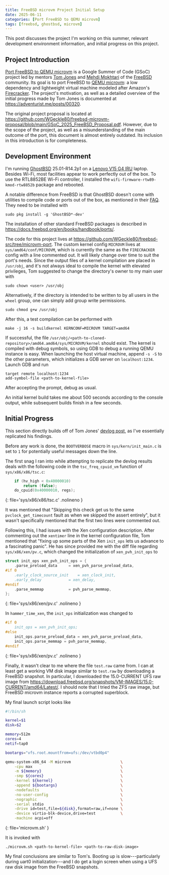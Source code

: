 ```yaml
---
title: FreeBSD microvm Project Initial Setup
date: 2025-06-11
categories: [Port FreeBSD to QEMU microvm]
tags: [freebsd, ghostbsd, microvm]
---
```


This post discusses the project I'm working on this summer, relevant
development environment information, and initial progress on this
project.


## Project Introduction

[Port FreeBSD to QEMU microvm](https://wiki.freebsd.org/SummerOfCode2025Projects/PortFreeBSDToQEMUMicrovm)
is a Google Summer of Code (GSoC) project led by mentors
[Tom Jones](mailto:thj@freebsd.org) and
[Mehdi Mokhtari](mailto:mmokhi@freebsd.org) of the
[FreeBSD](https://www.freebsd.org/) community. Its goal is to port FreeBSD to
[QEMU microvm](https://www.qemu.org/docs/master/system/i386/microvm.html): a
low dependency and lightweight virtual machine modeled after Amazon's
[Firecracker](https://firecracker-microvm.github.io/). The project's
motivation, as well as a detailed overview of the initial progress made by
Tom Jones is documented at <https://adventurist.me/posts/00320>.

The original project proposal is located at
<https://github.com/WGeckle80/freebsd-microvm-proposal/blob/main/GSoC_2025_FreeBSD_Proposal.pdf>.
However, due to the scope of the project, as well as a misunderstanding of the
main outcome of the port, this document is almost entirely outdated.
Its inclusion in this introduction is for completeness.


## Development Environment

I'm running [GhostBSD](https://www.ghostbsd.org/) 25.01-R14.2p1 on a
[Lenovo V15 G4 IRU](https://www.lenovo.com/gb/en/p/laptops/lenovo/v-series/lenovo-v15-gen-4-15-inch-intel/83a1002wuk)
laptop. Besides Wi-Fi, most facilities appear to work perfectly out of the box.
To use the RTL8852BE Wi-Fi controller, I installed the
`wifi-firmware-rtw89-kmod-rtw8852b` package and rebooted.

A notable difference from FreeBSD is that GhostBSD doesn't come with utilities
to compile code or ports out of the box, as mentioned in their
[FAQ](https://ghostbsd-documentation-portal.readthedocs.io/en/latest/user/FAQ.html#can-i-use-linux-software-on-my-ghostbsd-system).
They need to be installed with

```terminal
sudo pkg install -g 'GhostBSD*-dev'
```

The installation of other standard FreeBSD packages is described in
<https://docs.freebsd.org/en/books/handbook/ports/>.

The code for this project lives at
<https://github.com/WGeckle80/freebsd-src/tree/microvm-port>. The custom kernel
config `MICROVM` lives at `sys/amd64/conf/MICROVM`, which is currently
the same as the `FIRECRACKER` config with a line commented out. It will likely
change over time to suit the port's needs. Since the output files of a kernel
compilation are placed in `/usr/obj`, and it's not always ideal to compile the
kernel with elevated privileges, Tom suggested to change the directory's owner
to my main user with

```terminal
sudo chown <user> /usr/obj
```

Alternatively, if the directory is intended to be written to by all users in
the `wheel` group, one can simply add group write permissions.

```terminal
sudo chmod g+w /usr/obj
```

After this, a test compilation can be performed with

```terminal
make -j 16 -s buildkernel KERNCONF=MICROVM TARGET=amd64
```

If successful, the file
`/usr/obj/<path-to-cloned-repository>/amd64.amd64/sys/MICROVM/kernel`
should exist. The kernel is compiled with debug symbols, so using GDB to
debug a running QEMU instance is easy. When launching the host virtual
machine, append `-s -S` to the other parameters, which initializes a GDB
server on `localhost:1234`. Launch GDB and run

```terminal
target remote localhost:1234
add-symbol-file <path-to-kernel-file>
```

After accepting the prompt, debug as usual.

An initial kernel build takes me about 500 seconds according to the
console output, while subsequent builds finish in a few seconds.


## Initial Progress

This section directly builds off of Tom Jones'
[devlog post](https://adventurist.me/posts/00320), as I've essentially
replicated his findings.

Before any work is done, the `BOOTVERBOSE` macro in `sys/kern/init_main.c` is
set to `1` for potentially useful messages down the line.

The first snag I ran into while attempting to replicate the devlog results
deals with the following code in the `tsc_freq_cpuid_vm` function of
`sys/x86/x86/tsc.c`:

```c
	if (hv_high < 0x40000010)
		return (false);
	do_cpuid(0x40000010, regs);
```
{: file='sys/x86/x86/tsc.c' .nolineno }

It was mentioned that "Skipping this check get us to the same
`pvclock_get_timecount` fault as when we skipped the assert entirely", but it
wasn't specifically mentioned that the first two lines were commented out.

Following this, I had issues with the Xen configuration description. After
commenting out the `xentimer` line in the kernel configuration file, Tom
mentioned that "fixing up some parts of the Xen `init_ops` lets us advance to
a fascinating panic". He has since provided me with the diff file regarding
`sys/x86/xen/pv.c`, which changed the initialization of `xen_pvh_init_ops`
to

```c
struct init_ops xen_pvh_init_ops = {
	.parse_preload_data		= xen_pvh_parse_preload_data,
#if 0
	.early_clock_source_init	= xen_clock_init,
	.early_delay			= xen_delay,
#endif
	.parse_memmap			= pvh_parse_memmap,
};
```
{: file='sys/x86/xen/pv.c' .nolineno }

In `hammer_time_xen`, the `init_ops` initialization was changed to

```c
#if 0
	init_ops = xen_pvh_init_ops;
#else
	init_ops.parse_preload_data = xen_pvh_parse_preload_data,
	init_ops.parse_memmap = pvh_parse_memmap,
#endif
```
{: file='sys/x86/xen/pv.c' .nolineno }

Finally, it wasn't clear to me where the file `test.raw` came from. I can at
least get a working VM disk image similar to `test.raw` by downloading
a FreeBSD snapshot. In particular, I downloaded the 15.0-CURRENT UFS raw image
from
<https://download.freebsd.org/snapshots/VM-IMAGES/15.0-CURRENT/amd64/Latest/>.
I should note that I tried the ZFS raw image, but FreeBSD microvm instance
reports a corrupted superblock.

My final launch script looks like

```sh
#!/bin/sh

kernel=$1
disk=$2

memory=512m
cores=4
netif=tap0

bootargs="vfs.root.mountfrom=ufs:/dev/vtbd0p4"

qemu-system-x86_64 -M microvm                      \
    -cpu max                                       \
    -m ${memory}                                   \
    -smp ${cores}                                  \
    -kernel ${kernel}                              \
    -append ${bootargs}                            \
    -nodefaults                                    \
    -no-user-config                                \
    -nographic                                     \
    -serial stdio                                  \
    -drive id=test,file=${disk},format=raw,if=none \
    -device virtio-blk-device,drive=test           \
    -machine acpi=off
```
{: file='microvm.sh' }

It is invoked with

```terminal
./microvm.sh <path-to-kernel-file> <path-to-raw-disk-image>
```

My final conclusions are similar to Tom's. Booting up is slow---particularly
during uart0 initialization---and I do get a login screen when using a UFS raw
disk image from the FreeBSD snapshots.
